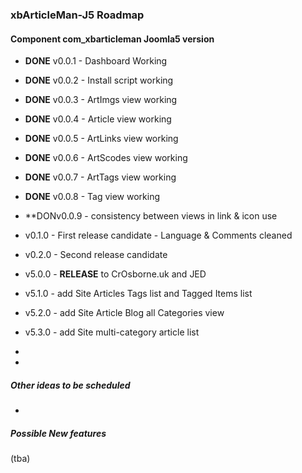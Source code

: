 ### xbArticleMan-J5 Roadmap

#### Component com_xbarticleman Joomla5 version

- **DONE** v0.0.1 - Dashboard Working
- **DONE** v0.0.2 - Install script working
- **DONE** v0.0.3 - ArtImgs view working
- **DONE** v0.0.4 - Article view working
- **DONE** v0.0.5 - ArtLinks view working

- **DONE** v0.0.6 - ArtScodes view working

- **DONE** v0.0.7 - ArtTags view working

- **DONE** v0.0.8 - Tag view working

- **DONv0.0.9 - consistency between views in link & icon use

- v0.1.0 - First release candidate - Language & Comments cleaned

- v0.2.0 - Second release candidate

- v5.0.0 - **RELEASE** to CrOsborne.uk and JED

- v5.1.0 - add Site Articles Tags list and Tagged Items list

- v5.2.0 - add Site Article Blog all Categories view

- v5.3.0 - add Site multi-category article list

- 

- 

##### Other ideas to be scheduled

- 



##### Possible New features

(tba)

